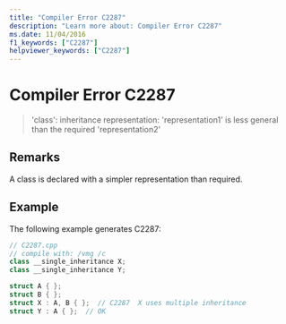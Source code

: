 ```yaml
---
title: "Compiler Error C2287"
description: "Learn more about: Compiler Error C2287"
ms.date: 11/04/2016
f1_keywords: ["C2287"]
helpviewer_keywords: ["C2287"]
---
```

# Compiler Error C2287

> 'class': inheritance representation: 'representation1' is less general than the required 'representation2'

## Remarks

A class is declared with a simpler representation than required.

## Example

The following example generates C2287:

```cpp
// C2287.cpp
// compile with: /vmg /c
class __single_inheritance X;
class __single_inheritance Y;

struct A { };
struct B { };
struct X : A, B { };  // C2287  X uses multiple inheritance
struct Y : A { };  // OK
```
